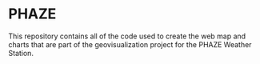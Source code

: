 # PHAZE


This repository contains all of the code used to create the web map and charts that are part of the geovisualization project for the PHAZE Weather Station.